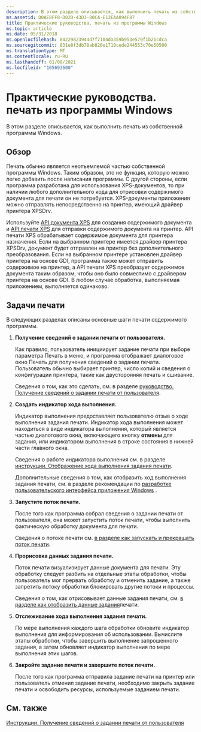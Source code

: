 ```yaml
---
description: В этом разделе описывается, как выполнить печать из собственной программы Windows.
ms.assetid: D0AE8FF8-D02D-43D3-80CA-E13EAA894F87
title: Практические руководства. печать из программы Windows
ms.topic: article
ms.date: 05/31/2018
ms.openlocfilehash: 84229823944d7f7104da359b953e579f1b21cdca
ms.sourcegitcommit: 831e8f3db78ab820e1710cede244553c70e50500
ms.translationtype: MT
ms.contentlocale: ru-RU
ms.lasthandoff: 01/08/2021
ms.locfileid: "105693600"
---
```

# <a name="how-to-print-from-a-windows-program"></a>Практические руководства. печать из программы Windows

В этом разделе описывается, как выполнить печать из собственной программы Windows.

## <a name="overview"></a>Обзор

Печать обычно является неотъемлемой частью собственной программы Windows. Таким образом, это не функция, которую можно легко добавить после написания программы. С другой стороны, если программа разработана для использования XPS-документов, то при наличии любого дополнительного кода для отрисовки содержимого документа для печати он не потребуется. XPS-документы приложения можно отправлять непосредственно на принтер, имеющий драйвер принтера XPSDrv.

Используйте [API документа XPS](/previous-versions/windows/desktop/dd316976(v=vs.85)) для создания содержимого документа и [API печати XPS](xps-printing.md) для отправки содержимого документа на принтер. API печати XPS обрабатывает содержимое документа для принтера назначения. Если на выбранном принтере имеется драйвер принтера XPSDrv, документ будет отправлен на принтер без дополнительного преобразования. Если на выбранном принтере установлен драйвер принтера на основе GDI, программа также может отправить содержимое на принтер, а API печати XPS преобразует содержимое документа таким образом, чтобы оно было совместимо с драйвером принтера на основе GDI. В любом случае обработка, выполняемая приложением, выполняется одинаково.

## <a name="printing-tasks"></a>Задачи печати

В следующих разделах описаны основные шаги печати содержимого программы.

1.  **Получение сведений о задании печати от пользователя.**

    Как правило, пользователь инициирует задание печати при выборе параметра Печать в меню, и программа отображает диалоговое окно Печать для получения сведений о задании печати. Пользователь обычно выбирает принтер, число копий и сведения о конфигурации принтера, такие как двусторонняя печать и сшивание.

    Сведения о том, как это сделать, см. в разделе [руководство. Получение сведений о задании печати от пользователя](preparing-to-print.md).

2.  **Создать индикатор хода выполнения.**

    Индикатор выполнения предоставляет пользователю отзыв о ходе выполнения задания печати. Индикатор хода выполнения может находиться в виде индикатора выполнения, который является частью диалогового окна, включающего кнопку **отмены** для задания, или индикатором выполнения в строке состояния в нижней части главного окна.

    Сведения о работе индикатора выполнения см. в разделе [инструкции. Отображение хода выполнения задания печати](cancel-dialog-box.md).

    Дополнительные сведения о том, как отобразить ход выполнения задания печати, см. в разделе рекомендации по [разработке пользовательского интерфейса приложения Windows](/windows/desktop/windows-application-ui-development) .

3.  **Запустите поток печати.**

    После того как программа собрал сведения о задании печати от пользователя, она может запустить поток печати, чтобы выполнить фактическую обработку документа для печати.

    Сведения о потоке печати см. [в разделе как запускать и прекращать поток печати](how-to--start-and-stop-a-printing-thread.md).

4.  **Прорисовка данных задания печати.**

    Поток печати визуализирует данные документа для печати. Эту обработку следует разбить на отдельные этапы обработки, чтобы пользователь мог прервать обработку и отменить задание, а также запретить потоку обработки блокировать другие потоки и процессы.

    Сведения о том, как отрисовывает данные задания печати, см. [в разделе как отобразить данные задания](how-to--render-the-print-job-data.md)печати.

5.  **Отслеживание хода выполнения задания печати.**

    По мере выполнения каждого шага обработки обновите индикатор выполнения для информирования об использовании. Вычислите этапы обработки, чтобы завершить выполнение запрошенного задания, а затем обновляет индикатор выполнения по мере выполнения этих шагов.

6.  **Закройте задание печати и завершите поток печати.**

    После того как программа отправила задание печати на принтер или пользователь отменил задание печати, необходимо закрыть задание печати и освободить ресурсы, используемые заданием печати.

## <a name="related-topics"></a>См. также

<dl> <dt>

[Инструкции. Получение сведений о задании печати от пользователя](preparing-to-print.md)
</dt> </dl>

 

 
